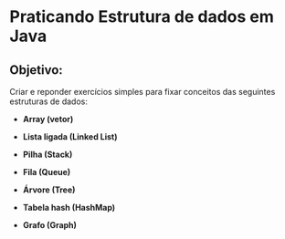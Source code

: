 # Praticando Estrutura de dados em Java

## Objetivo:
Criar e reponder exercícios simples para fixar conceitos das seguintes estruturas de dados:

- **Array (vetor)**

- **Lista ligada (Linked List)**

- **Pilha (Stack)**

- **Fila (Queue)**

- **Árvore (Tree)**

- **Tabela hash (HashMap)**

- **Grafo (Graph)**


